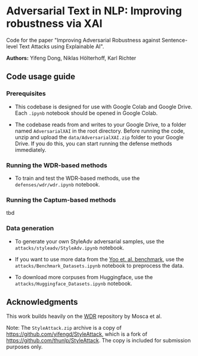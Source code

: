 # Adversarial Text in NLP: Improving robustness via XAI

Code for the paper "Improving Adversarial Robustness against Sentence-level Text Attacks using Explainable AI".

**Authors:** Yifeng Dong, Niklas Hölterhoff, Karl Richter

## Code usage guide

### Prerequisites

- This codebase is designed for use with Google Colab and Google Drive. Each `.ipynb` notebook should be opened in Google Colab.

- The codebase reads from and writes to your Google Drive, to a folder named `AdversarialXAI` in the root directory. Before running the code, unzip and upload the `data/AdversarialXAI.zip` folder to your Google Drive. If you do this, you can start running the defense methods immediately.

### Running the WDR-based methods

- To train and test the WDR-based methods, use the `defenses/wdr/wdr.ipynb` notebook.

### Running the Captum-based methods

tbd

### Data generation

- To generate your own StyleAdv adversarial samples, use the `attacks/styleadv/StyleAdv.ipynb` notebook.

- If you want to use more data from the [Yoo et. al. benchmark](https://github.com/bangawayoo/adversarial-examples-in-text-classification), use the `attacks/Benchmark_Datasets.ipynb` notebook to preprocess the data.

- To download more corpuses from Huggingface, use the `attacks/Huggingface_Datasets.ipynb` notebook.

## Acknowledgments

This work builds heavily on the [WDR](https://github.com/javirandor/wdr) repository by Mosca et al.

Note: The `StyleAttack.zip` archive is a copy of https://github.com/yifengd/StyleAttack, which is a fork of https://github.com/thunlp/StyleAttack. The copy is included for submission purposes only.
